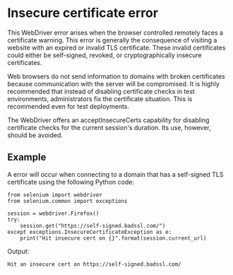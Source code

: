 # Insecure certificate error
This WebDriver error arises when the browser controlled remotely faces a certificate warning. This error is generally the consequence of visiting a website with an expired or invalid TLS certificate. These invalid certificates could either be self-signed, revoked, or cryptographically insecure certificates. 

Web browsers do not send information to domains with broken certificates because communication with the server will be compromised. It is highly recommended that instead of disabling certificate checks in test environments, administrators fix the certificate situation. This is recommended even for test deployments.

The WebDriver offers an acceptInsecureCerts capability for disabling certificate checks for the current session's duration. Its use, however, should be avoided.

## Example

A error will occur when connecting to a domain that has a self-signed TLS certificate using the following Python code:


	from selenium import webdriver
	from selenium.common import exceptions

	session = webdriver.Firefox()
	try:
	    session.get("https://self-signed.badssl.com/")
	except exceptions.InsecureCertificateException as e:
	    print("Hit insecure cert on {}".format(session.current_url)

Output:

	Hit an insecure cert on https://self-signed.badssl.com/
